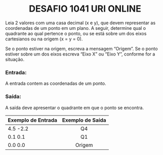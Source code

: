 <center><h1>DESAFIO 1041 URI ONLINE</h1></center>

<p>Leia 2 valores com uma casa decimal (x e y), que devem representar as coordenadas de um ponto em um plano. A seguir, determine qual o quadrante ao qual pertence o ponto, ou se está sobre um dos eixos cartesianos ou na origem (x = y = 0).</p>

<p>Se o ponto estiver na origem, escreva a mensagem “Origem”.
Se o ponto estiver sobre um dos eixos escreva “Eixo X” ou “Eixo Y”, conforme for a situação.</p>
<h3>Entrada:</h3>

<p>A entrada contem as coordenadas de um ponto.</p>

<h3>Saída:</h3>

<p>A saída deve apresentar o quadrante em que o ponto se encontra.</p>

| Exemplo de Entrada | Exemplo de Saída |
| ------------------ | :--------------: |
| 4.5 -2.2           |        Q4        |
| 0.1 0.1            |        Q1        |
| 0.0 0.0            |      Origem      |

